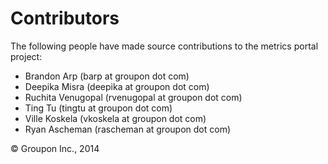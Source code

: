 Contributors
============

The following people have made source contributions to the metrics portal project:

* Brandon Arp (barp at groupon dot com)
* Deepika Misra (deepika at groupon dot com)
* Ruchita Venugopal (rvenugopal at groupon dot com)
* Ting Tu (tingtu at groupon dot com)
* Ville Koskela (vkoskela at groupon dot com)
* Ryan Ascheman (rascheman at groupon dot com)

&copy; Groupon Inc., 2014
